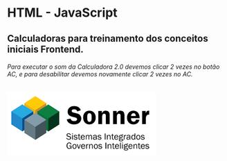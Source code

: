 # HTML - JavaScript
## Calculadoras para treinamento dos conceitos iniciais Frontend.

###### Para executar o som da Calculadora 2.0 devemos clicar 2 vezes no botão AC, e para desabilitar devemos novamente clicar 2 vezes no AC.


![Sonner](https://github.com/Leonel15/Calculadora/blob/master/sonner.png)


